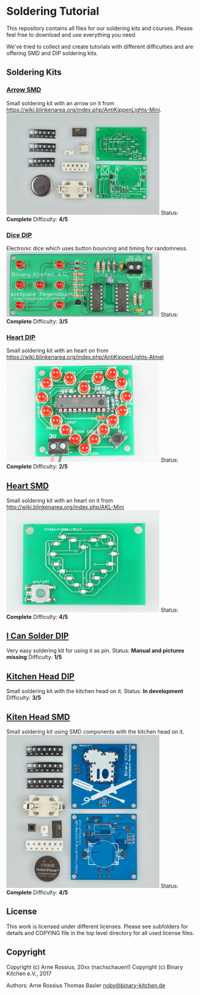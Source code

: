 # Soldering Tutorial
This repository contains all files for our soldering kits and courses. Please feel free to download and use everything you need.

We've tried to collect and create tutorials with different difficulties and are offering SMD and DIP soldering kits.

## Soldering Kits

### [Arrow SMD](ArrowDIP/) 
Small soldering kit with an arrow on it from https://wiki.blinkenarea.org/index.php/AntiKippenLights-Mini.
<img src="ArrowSMD/manual/images/modified/DSC04802.jpg" width=400px alt="Arrow SMD">
Status: **Complete**
Difficulty: **4/5**

### [Dice DIP](DiceDIP/) 
Electronic dice which uses button bouncing and timing for randomness.
<img src="DiceDIP/manual/images/modified/DSC04788.jpg" width=400px alt="Dice DIP">
Status: **Complete**
Difficulty: **3/5**

### [Heart DIP](HeartDIP/) 
Small soldering kit with an heart on from https://wiki.blinkenarea.org/index.php/AntiKippenLights-Atmel
<img src="HeartDIP/manual/images/modified/DSC04800.jpg" width=400px alt="Heart DIP">
Status: **Complete**
Difficulty: **2/5**

## [Heart SMD](HeartSMD/) 
Small soldering kit with an heart on it from http://wiki.blinkenarea.org/index.php/AKL-Mini
<img src="HeartSMD/manual/images/modified/DSC04825.jpg" width=400px alt="Heart SMD">
Status: **Complete**
Difficulty: **4/5**

## [I Can Solder DIP](ICanSolderDIP/)
Very easy soldering kit for using it as pin.
Status: **Manual and pictures missing**
Difficulty: **1/5**

## [Kitchen Head DIP](KitchenHeadDIP/)
Small soldering kit with the kitchen head on it.
Status: **In development**
Difficulty: **3/5**

## [Kiten Head SMD](KitchenHeadSMD/) 
Small soldering kit using SMD components with the kitchen head on it.
<img src="KitchenHeadSMD/manual/images/modified/DSC04829.jpg" width=400px alt="Heart SMD">
Status: **Complete**
Difficulty: **4/5**

## License
This work is licensed under different licenses. Please see subfolders for details and COPYING file in the top level directory for all used license files.

## Copyright

Copyright (c) Arne Rossius, 20xx (nachschauen!)
Copyright (c) Binary Kitchen e.V., 2017

Authors:
Arne Rossius <Arnes Email>
Thomas Basler <noby@binary-kitchen.de>